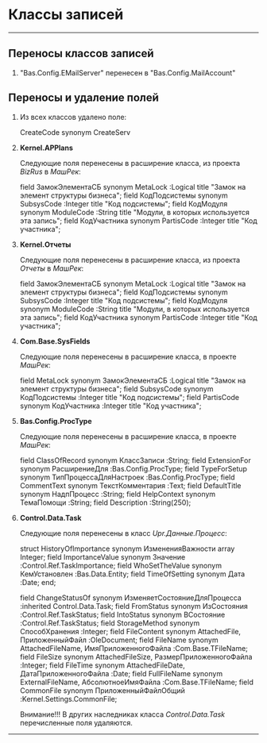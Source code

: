 ﻿# Классы записей
---

## Переносы классов записей

  1. "Bas.Config.EMailServer" перенесен в "Bas.Config.MailAccount"

## Переносы и удаление полей

  1. Из всех классов удалено поле:

        CreateCode synonym CreateServ

  2. **Kernel.APPlans**

     Следующие поля перенесены в расширение класса, из проекта *BizRus* в *МашРек*:

        field ЗамокЭлементаСБ synonym MetaLock    :Logical title "Замок на элемент структуры бизнеса";
        field КодПодсистемы   synonym SubsysCode  :Integer title "Код подсистемы";
        field КодМодуля       synonym ModuleCode  :String  title "Модули, в которых используется эта запись";
        field КодУчастника    synonym PartisCode  :Integer title "Код участника";

  3. **Kernel.Отчеты**

     Следующие поля перенесены в расширение класса, из проекта *Отчеты* в *МашРек*:

        field ЗамокЭлементаСБ synonym MetaLock    :Logical title "Замок на элемент структуры бизнеса";
        field КодПодсистемы   synonym SubsysCode  :Integer title "Код подсистемы";
        field КодМодуля       synonym ModuleCode  :String  title "Модули, в которых используется эта запись";
        field КодУчастника    synonym PartisCode  :Integer title "Код участника";

  4. **Com.Base.SysFields**

     Следующие поля перенесены в расширение класса, в проекте *МашРек*:

        field MetaLock   synonym ЗамокЭлементаСБ  :Logical title "Замок на элемент структуры бизнеса";
        field SubsysCode synonym КодПодсистемы    :Integer title "Код подсистемы";
        field PartisCode synonym КодУчастника     :Integer title "Код участника";

  5. **Bas.Config.ProcType**

     Следующие поля перенесены в расширение класса, в проекте *МашРек*:

        field ClassOfRecord   synonym  КлассЗаписи             :String;
        field ExtensionFor    synonym  РасширениеДля           :Bas.Config.ProcType;
        field TypeForSetup    synonym  ТипПроцессаДляНастроек  :Bas.Config.ProcType;
        field CommentText     synonym  ТекстКомментария        :Text;
        field DefaultTitle    synonym  НадпПроцесс             :String;
        field HelpContext     synonym  ТемаПомощи              :String;
        field Description                                      :String(250);

  6. **Control.Data.Task**

     Следующие поля перенесены в класс *Upr.Данные.Процесс*:

        struct HistoryOfImportance synonym ИзмененияВажности array Integer;
          field ImportanceValue  synonym  Значение      :Control.Ref.TaskImportance;
          field WhoSetTheValue   synonym  КемУстановлен :Bas.Data.Entity;
          field TimeOfSetting    synonym  Дата          :Date;
        end;

        field ChangeStatusOf  synonym  ИзменяетСостояниеДляПроцесса               :inherited Control.Data.Task;
        field FromStatus      synonym  ИзСостояния                                :Control.Ref.TaskStatus;
        field IntoStatus      synonym  ВСостояние                                 :Control.Ref.TaskStatus;
        field StorageMethod   synonym  СпособХранения                             :Integer;
        field FileContent     synonym  AttachedFile,     ПриложенныйФайл          :OleDocument;
        field FileName        synonym  AttachedFileName, ИмяПриложенногоФайла     :Com.Base.TFileName;
        field FileSize        synonym  AttachedFileSize, РазмерПриложенногоФайла  :Integer;
        field FileTime        synonym  AttachedFileDate, ДатаПриложенногоФайла    :Date;
        field FullFileName    synonym  ExternalFileName, АбсолютноеИмяФайла       :Com.Base.TFileName;
        field CommonFile      synonym  ПриложенныйФайлОбщий                       :Kernel.Settings.CommonFile;

     Внимание!!! В других наследниках класса *Control.Data.Task* перечисленные поля удаляются.

---